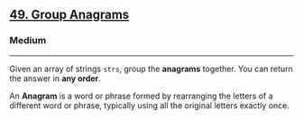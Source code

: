 <h2><a href="https://leetcode.com/problems/group-anagrams/">49. Group Anagrams</a></h2><h3>Medium</h3><hr><div><p>Given an array of strings <code>strs</code>, group the <strong>anagrams</strong> together. You can return the answer in <strong>any order</strong>.

  An <strong>Anagram</strong> is a word or phrase formed by rearranging the letters of a different word or phrase, typically using all the original letters exactly once.</p>
